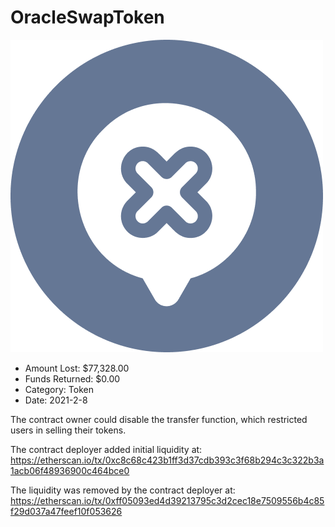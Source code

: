 # OracleSwapToken
![OracleSwapToken](/rektimages/OracleSwapToken.png)
- Amount Lost: $77,328.00
- Funds Returned: $0.00
- Category: Token
- Date: 2021-2-8

The contract owner could disable the transfer function, which restricted users in selling their tokens.  
  
The contract deployer added initial liquidity at:  
https://etherscan.io/tx/0xc8c68c423b1ff3d37cdb393c3f68b294c3c322b3a1acb06f48936900c464bce0  
  
The liquidity was removed by the contract deployer at:  
https://etherscan.io/tx/0xff05093ed4d39213795c3d2cec18e7509556b4c85f29d037a47feef10f053626



